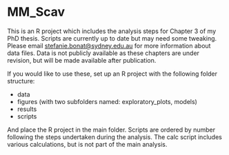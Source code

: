 # MM_Scav

This is an R project which includes the analysis steps for Chapter 3 of my PhD thesis.
Scripts are currently up to date but may need some tweaking.
Please email stefanie.bonat@sydney.edu.au for more information about data files. Data is not publicly available as these chapters are under revision, but will be made available after publication.

If you would like to use these, set up an R project with the following folder structure:
- data
- figures (with two subfolders named: exploratory_plots, models)
- results
- scripts

And place the R project in the main folder.
Scripts are ordered by number following the steps undertaken during the analysis. 
The calc script includes various calculations, but is not part of the main analysis.
